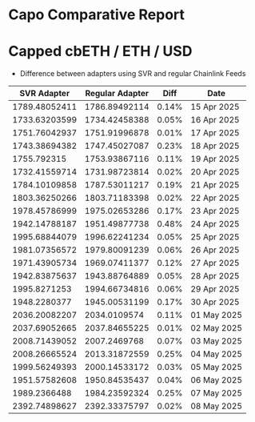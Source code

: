 # Capo Comparative Report

# Capped cbETH / ETH / USD

- Difference between adapters using SVR and regular Chainlink Feeds

| SVR Adapter   | Regular Adapter | Diff  | Date        |
| ------------- | --------------- | ----- | ----------- |
| 1789.48052411 | 1786.89492114   | 0.14% | 15 Apr 2025 |
| 1733.63203599 | 1734.42458388   | 0.05% | 16 Apr 2025 |
| 1751.76042937 | 1751.91996878   | 0.01% | 17 Apr 2025 |
| 1743.38694382 | 1747.45027087   | 0.23% | 18 Apr 2025 |
| 1755.792315   | 1753.93867116   | 0.11% | 19 Apr 2025 |
| 1732.41559714 | 1731.98723814   | 0.02% | 20 Apr 2025 |
| 1784.10109858 | 1787.53011217   | 0.19% | 21 Apr 2025 |
| 1803.36250266 | 1803.71183398   | 0.02% | 22 Apr 2025 |
| 1978.45786999 | 1975.02653286   | 0.17% | 23 Apr 2025 |
| 1942.14788187 | 1951.49877738   | 0.48% | 24 Apr 2025 |
| 1995.68844079 | 1996.62241234   | 0.05% | 25 Apr 2025 |
| 1981.07356572 | 1979.80091239   | 0.06% | 26 Apr 2025 |
| 1971.43905734 | 1969.07411377   | 0.12% | 27 Apr 2025 |
| 1942.83875637 | 1943.88764889   | 0.05% | 28 Apr 2025 |
| 1995.8271253  | 1994.66734816   | 0.06% | 29 Apr 2025 |
| 1948.2280377  | 1945.00531199   | 0.17% | 30 Apr 2025 |
| 2036.20082207 | 2034.0109574    | 0.11% | 01 May 2025 |
| 2037.69052665 | 2037.84655225   | 0.01% | 02 May 2025 |
| 2008.71439052 | 2007.2469768    | 0.07% | 03 May 2025 |
| 2008.26665524 | 2013.31872559   | 0.25% | 04 May 2025 |
| 1999.56249393 | 2000.14533172   | 0.03% | 05 May 2025 |
| 1951.57582608 | 1950.84535437   | 0.04% | 06 May 2025 |
| 1989.2366488  | 1984.23592324   | 0.25% | 07 May 2025 |
| 2392.74898627 | 2392.33375797   | 0.02% | 08 May 2025 |
